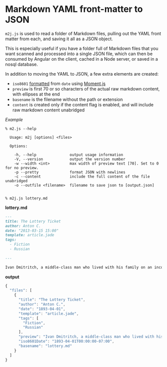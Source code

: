 # Markdown YAML front-matter to JSON

`m2j.js` is used to read a folder of Markdown files, pulling out the YAML front matter from each, and saving it all as a JSON object.

This is especially useful if you have a folder full of Markdown files
that you want scanned and processed into a single JSON file, which can
then be consumed by Angular on the client, cached in a Node server, or
saved in a nosql database.

In addition to moving the YAML to JSON, a few extra elements are created: 

-  `iso8601` [formatted][1] from `date` using [Moment.js][2]
-  `preview` is first 70 or so characters of the actual raw markdown content, with ellipses at the end
-  `basename` is the filename without the path or extension
-  `content` is created only if the content flag is enabled, and will include raw markdown content unabridged

_Example_

```
% m2.js --help

  Usage: m2j [options] <files>

  Options:

    -h, --help               output usage information
    -V, --version            output the version number
    -w --width <int>         max width of preview text [70]. Set to 0 for no preview.
    -p --pretty              format JSON with newlines
    -c --content             include the full content of the file unabridged
    -o --outfile <filename>  filename to save json to [output.json]
    

% m2j.js lottery.md
```

**lottery.md**

```md
---
title: The Lottery Ticket
author: Anton C.
date: "2013-03-15 15:00"
template: article.jade
tags:
  - Fiction
  - Russian
  
---

Ivan Dmitritch, a middle-class man who lived with his family on an income of twelve hundred a year and was very well satisfied with his lot, sat down on the sofa after supper and began reading the newspaper. 

```

**output**

```js
{
  "files": [
    {
      "title": "The Lottery Ticket",
      "author": "Anton C.",
      "date": "1893-04-01",
      "template": "article.jade",
      "tags": [
        "Fiction",
        "Russian"
      ],
      "preview": "Ivan Dmitritch, a middle-class man who lived with his family on an …",
      "iso8601Date": "1893-04-01T00:00:00-07:00",
      "basename": "lottery.md"
    }
  ]
}
```


[1]: http://en.wikipedia.org/wiki/ISO_8601
[2]: http://momentjs.com/docs/#/parsing/string/
